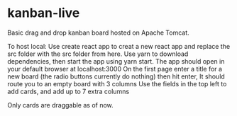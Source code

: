 # kanban-live

Basic drag and drop kanban board hosted on Apache Tomcat.

To host local:
Use create react app to creat a new react app and replace the src folder with the src folder from here.
Use yarn to download dependencies, then start the app using yarn start. 
The app should open in your default browser at localhost:3000
On the first page enter a title for a new board (the radio buttons currently do nothing) then hit enter, 
It should route you to an empty board with 3 columns
Use the fields in the top left to add cards, and add up to 7 extra columns

Only cards are draggable as of now.
